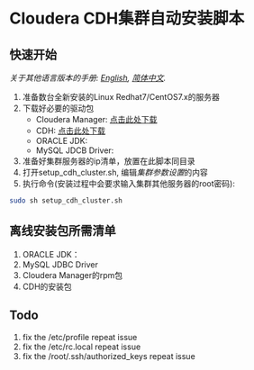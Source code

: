 # Cloudera CDH集群自动安装脚本

## 快速开始
*关于其他语言版本的手册: [English](README-en.md), [简体中文](README.md).*

1. 准备数台全新安装的Linux Redhat7/CentOS7.x的服务器
2. 下载好必要的驱动包
    - Cloudera Manager: [点击此处下载](http://archive.cloudera.com/cm5/redhat/7/x86_64/cm/5.15.0/RPMS/x86_64/)
    - CDH: [点击此处下载](http://archive.cloudera.com/cdh5/parcels/latest/)
    - ORACLE JDK:
    - MySQL JDCB Driver: 
3. 准备好集群服务器的ip清单，放置在此脚本同目录
4. 打开setup_cdh_cluster.sh, 编辑*集群参数设置*的内容
5. 执行命令(安装过程中会要求输入集群其他服务器的root密码): 
```bash
sudo sh setup_cdh_cluster.sh
```

## 离线安装包所需清单
1. ORACLE JDK： 
2. MySQL JDBC Driver
3. Cloudera Manager的rpm包
4. CDH的安装包 


## Todo
1. fix the /etc/profile repeat issue
2. fix the /etc/rc.local repeat issue
3. fix the /root/.ssh/authorized_keys repeat issue